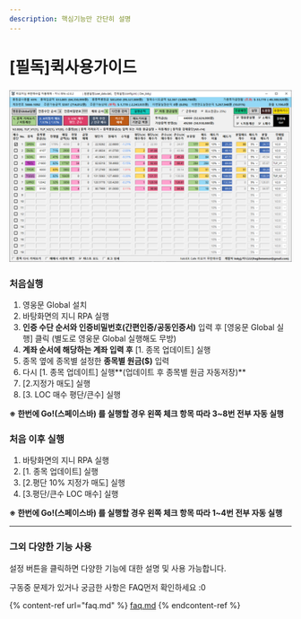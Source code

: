 ```yaml
---
description: 핵심기능만 간단히 설명
---
```


# \[필독]퀵사용가이드

###

![](.gitbook/assets/main.png)

### 처음실행&#x20;

1. 영웅문 Global 설치
2. 바탕화면의 지니 RPA 실행
3. **인증 수단 순서와 인증비밀번호(간편인증/공동인증서)** 입력 후 \[영웅문 Global 실행] 클릭 (별도로 영웅문 Global 실행해도 무방)
4. **계좌 순서에 해당하는 계좌 입력 후** \[1. 종목 업데이트] 실행
5. 종목 옆에 종목별 설정한 **종목별 원금($)** 입력
6. 다시 \[1. 종목 업데이트] 실행**(업데이트 후 종목별 원금 자동저장)**
7. \[2.지정가 매도] 실행
8. \[3. LOC 매수 평단/큰수] 실행

**※ 한번에 Go!(스페이스바) 를 실행할 경우 왼쪽 체크 항목 따라 3\~8번 전부 자동 실행**

###

### 처음 이후 실행

1. 바탕화면의 지니 RPA 실행
2. \[1. 종목 업데이트] 실행
3. \[2.평단 10% 지정가 매도] 실행
4. \[3.평단/큰수 LOC 매수] 실행

**※ 한번에 Go!(스페이스바) 를 실행할 경우 왼쪽 체크 항목 따라 1\~4번 전부 자동 실행**

****

### 그외 다양한 기능 사용

설정 버튼을 클릭하면 다양한 기능에 대한 설명 및 사용 가능합니다.



구동중 문제가 있거나 궁금한 사항은 FAQ먼저 확인하세요 :0

{% content-ref url="faq.md" %}
[faq.md](faq.md)
{% endcontent-ref %}


